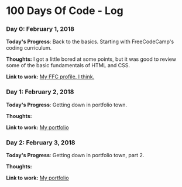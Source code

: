 # 100 Days Of Code - Log

### Day 0: February 1, 2018

**Today's Progress**: Back to the basics. Starting with FreeCodeCamp's coding curriculum.

**Thoughts:** I got a little bored at some points, but it was good to review some of the basic fundamentals of HTML and CSS.

**Link to work:** [My FFC profile, I think.](https://www.freecodecamp.org/fcc34b34fa9-d07a-440a-a36b-644546dfd41a)

### Day 1: February 2, 2018

**Today's Progress**: Getting down in portfolio town.

**Thoughts:**

**Link to work:** [My portfolio](http://www.alisoncodes.com)

### Day 2: February 3, 2018

**Today's Progress**: Getting down in portfolio town, part 2.

**Thoughts:**

**Link to work:** [My portfolio](http://www.alisoncodes.com)
